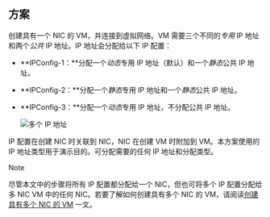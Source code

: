 ## <a name="Scenario"></a> 方案
创建具有一个 NIC 的 VM，并连接到虚拟网络。VM 需要三个不同的*专用* IP 地址和两个*公共* IP 地址。IP 地址会分配给以下 IP 配置：

* **IPConfig-1：**分配一个*动态*专用 IP 地址（默认）和一个*静态*公共 IP 地址。
* **IPConfig-2：**分配一个*静态*专用 IP 地址和一个*静态*公共 IP 地址。
* **IPConfig-3：**分配一个*动态*专用 IP 地址，不分配公共 IP 地址。
  
	![多个 IP 地址](./media/virtual-network-multiple-ip-addresses-scenario/OneNIC-3IP.png)  

IP 配置在创建 NIC 时关联到 NIC，NIC 在创建 VM 时附加到 VM。本方案使用的 IP 地址类型用于演示目的。可分配需要的任何 IP 地址和分配类型。

> [!NOTE]
尽管本文中的步骤将所有 IP 配置都分配给一个 NIC，但也可将多个 IP 配置分配给多 NIC VM 中的任何 NIC。若要了解如何创建具有多个 NIC 的 VM，请阅读[创建具有多个 NIC 的 VM](../articles/virtual-network/virtual-network-deploy-multinic-arm-ps.md) 一文。

<!---HONumber=Mooncake_1226_2016-->